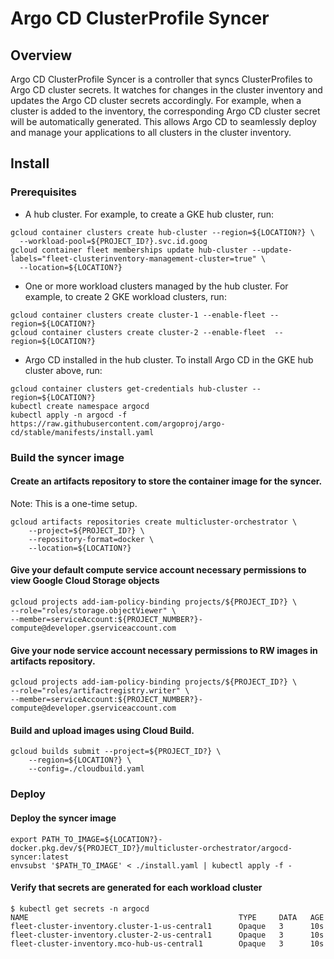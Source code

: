 # Argo CD ClusterProfile Syncer

## Overview
Argo CD ClusterProfile Syncer is a controller that syncs ClusterProfiles to Argo CD cluster secrets. It watches for changes in the cluster inventory and updates the Argo CD cluster secrets accordingly. For example, when a cluster is added to the inventory, the corresponding Argo CD cluster secret will be automatically generated. This allows Argo CD to seamlessly deploy and manage your applications to all clusters in the cluster inventory.

## Install

### Prerequisites
- A hub cluster. For example, to create a GKE hub cluster, run:
```shell
gcloud container clusters create hub-cluster --region=${LOCATION?} \
  --workload-pool=${PROJECT_ID?}.svc.id.goog
gcloud container fleet memberships update hub-cluster --update-labels="fleet-clusterinventory-management-cluster=true" \
  --location=${LOCATION?}
```
- One or more workload clusters managed by the hub cluster. For example, to create 2 GKE workload clusters, run:
```shell
gcloud container clusters create cluster-1 --enable-fleet --region=${LOCATION?}
gcloud container clusters create cluster-2 --enable-fleet  --region=${LOCATION?}
```
- Argo CD installed in the hub cluster. To install Argo CD in the GKE hub cluster above, run:
```shell
gcloud container clusters get-credentials hub-cluster --region=${LOCATION?}
kubectl create namespace argocd
kubectl apply -n argocd -f https://raw.githubusercontent.com/argoproj/argo-cd/stable/manifests/install.yaml
```

### Build the syncer image

#### Create an artifacts repository to store the container image for the syncer.

Note: This is a one-time setup.

```shell
gcloud artifacts repositories create multicluster-orchestrator \
    --project=${PROJECT_ID?} \
    --repository-format=docker \
    --location=${LOCATION?}
```

#### Give your default compute service account necessary permissions to view Google Cloud Storage objects

```shell
gcloud projects add-iam-policy-binding projects/${PROJECT_ID?} \
--role="roles/storage.objectViewer" \
--member=serviceAccount:${PROJECT_NUMBER?}-compute@developer.gserviceaccount.com
```

#### Give your node service account necessary permissions to RW images in artifacts repository.

```shell
gcloud projects add-iam-policy-binding projects/${PROJECT_ID?} \
--role="roles/artifactregistry.writer" \
--member=serviceAccount:${PROJECT_NUMBER?}-compute@developer.gserviceaccount.com
```

#### Build and upload images using Cloud Build.

```shell
gcloud builds submit --project=${PROJECT_ID?} \
    --region=${LOCATION?} \
    --config=./cloudbuild.yaml
```

### Deploy

#### Deploy the syncer image

```shell
export PATH_TO_IMAGE=${LOCATION?}-docker.pkg.dev/${PROJECT_ID?}/multicluster-orchestrator/argocd-syncer:latest
envsubst '$PATH_TO_IMAGE' < ./install.yaml | kubectl apply -f -
```

#### Verify that secrets are generated for each workload cluster
```shell
$ kubectl get secrets -n argocd 
NAME                                               TYPE     DATA   AGE
fleet-cluster-inventory.cluster-1-us-central1      Opaque   3      10s
fleet-cluster-inventory.cluster-2-us-central1      Opaque   3      10s
fleet-cluster-inventory.mco-hub-us-central1        Opaque   3      10s
```
